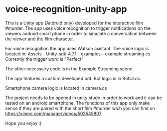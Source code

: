 # voice-recognition-unity-app

This is a Unity app (Android only) developed for the interactive film #murder.
The app uses voice recognition to trigger notifications on the viewers android smart phone in order to 
simulate a conversation between the viewer and the film character. 

For voice recognition the app uses Watson asistant. The voice logic is located in: Assets - Unity-sdk-4.7.1 - examples - example streaming.cs
Currently the trigger word is "Perfect"

The other necessairy code is in the Example Streaming scene. 

The app features a custom developed bot. Bot logic is in BotUI.cs.

Smartphone camera logic is located in camera.cs

The project needs to be opened in unity studo in order to work and it can be tested on an android smartphone.
The functions of this app only make sence if they are paired with the short film #murder wich you can find on https://vimeo.com/manage/videos/503545807

Hope you enjoy :)
